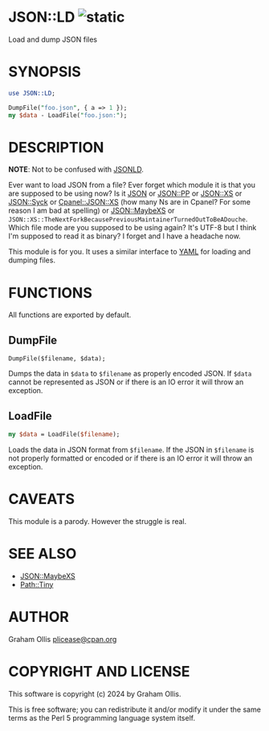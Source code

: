 # JSON::LD ![static](https://github.com/uperl/JSON-LD/workflows/static/badge.svg)

Load and dump JSON files

# SYNOPSIS

```perl
use JSON::LD;

DumpFile("foo.json", { a => 1 });
my $data - LoadFile("foo.json:");
```

# DESCRIPTION

**NOTE**: Not to be confused with [JSONLD](https://metacpan.org/pod/JSON-LD).

Ever want to load JSON from a file?  Ever forget which module it is that you are
supposed to be using now?  Is it [JSON](https://metacpan.org/pod/JSON) or [JSON::PP](https://metacpan.org/pod/JSON::PP) or [JSON::XS](https://metacpan.org/pod/JSON::XS) or
[JSON::Syck](https://metacpan.org/pod/JSON::Syck) or [Cpanel::JSON::XS](https://metacpan.org/pod/Cpanel::JSON::XS) (how many Ns are in Cpanel?  For some reason
I am bad at spelling) or [JSON::MaybeXS](https://metacpan.org/pod/JSON::MaybeXS) or 
`JSON::XS::TheNextForkBecausePreviousMaintainerTurnedOutToBeADouche`.
Which file mode are you supposed to be using again?  It's UTF-8 but I think I'm
supposed to read it as binary?  I forget and I have a headache now.

This module is for you.  It uses a similar interface to [YAML](https://metacpan.org/pod/YAML) for loading
and dumping files.

# FUNCTIONS

All functions are exported by default.

## DumpFile

```
DumpFile($filename, $data);
```

Dumps the data in `$data` to `$filename` as properly encoded JSON.  If `$data`
cannot be represented as JSON or if there is an IO error it will throw an
exception.

## LoadFile

```perl
my $data = LoadFile($filename);
```

Loads the data in JSON format from `$filename`.  If the JSON in `$filename`
is not properly formatted or encoded or if there is an IO error it will throw
an exception.

# CAVEATS

This module is a parody.  However the struggle is real.

# SEE ALSO

- [JSON::MaybeXS](https://metacpan.org/pod/JSON::MaybeXS)
- [Path::Tiny](https://metacpan.org/pod/Path::Tiny)

# AUTHOR

Graham Ollis <plicease@cpan.org>

# COPYRIGHT AND LICENSE

This software is copyright (c) 2024 by Graham Ollis.

This is free software; you can redistribute it and/or modify it under
the same terms as the Perl 5 programming language system itself.
